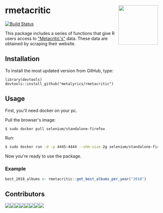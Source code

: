 # rmetacritic <img src="https://i.imgur.com/wptrjlZ.png" width="130px" align="right" />

[![Build Status](https://travis-ci.org/metalyrics/rmetacritic.svg?branch=master)](https://travis-ci.org/metalyrics/rmetacritic)


This package includes a series of functions that give R users access to ["Metacritic's"](https://www.metacritic.com) data. These data are obtained by scraping their website.

## Installation

To install the most updated version from GitHub, type:

```
library(devtools)
devtools::install_github("metalyrics/rmetacritic")
```

## Usage

First, you'll need docker on your pc.

Pull the browser's image:
```bash
$ sudo docker pull selenium/standalone-firefox
```

Run:
```bash
$ sudo docker run -d -p 4445:4444 --shm-size 2g selenium/standalone-firefox
```
Now you're ready to use the package.

### Example

```r
best_2018_albums <- rmetacritic::get_best_albums_per_year("2018")
```

## Contributors

[![](https://sourcerer.io/fame/MatheusHALeal/metalyrics/rmetacritic/images/0)](https://sourcerer.io/fame/MatheusHALeal/metalyrics/rmetacritic/links/0)[![](https://sourcerer.io/fame/MatheusHALeal/metalyrics/rmetacritic/images/1)](https://sourcerer.io/fame/MatheusHALeal/metalyrics/rmetacritic/links/1)[![](https://sourcerer.io/fame/MatheusHALeal/metalyrics/rmetacritic/images/2)](https://sourcerer.io/fame/MatheusHALeal/metalyrics/rmetacritic/links/2)[![](https://sourcerer.io/fame/MatheusHALeal/metalyrics/rmetacritic/images/3)](https://sourcerer.io/fame/MatheusHALeal/metalyrics/rmetacritic/links/3)[![](https://sourcerer.io/fame/MatheusHALeal/metalyrics/rmetacritic/images/4)](https://sourcerer.io/fame/MatheusHALeal/metalyrics/rmetacritic/links/4)[![](https://sourcerer.io/fame/MatheusHALeal/metalyrics/rmetacritic/images/5)](https://sourcerer.io/fame/MatheusHALeal/metalyrics/rmetacritic/links/5)[![](https://sourcerer.io/fame/MatheusHALeal/metalyrics/rmetacritic/images/6)](https://sourcerer.io/fame/MatheusHALeal/metalyrics/rmetacritic/links/6)[![](https://sourcerer.io/fame/MatheusHALeal/metalyrics/rmetacritic/images/7)](https://sourcerer.io/fame/MatheusHALeal/metalyrics/rmetacritic/links/7)
